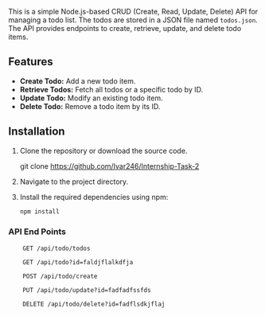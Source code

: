 This is a simple Node.js-based CRUD (Create, Read, Update, Delete) API for managing a todo list. The todos are stored in a JSON file named `todos.json`. The API provides endpoints to create, retrieve, update, and delete todo items.

## Features

- **Create Todo:** Add a new todo item.
- **Retrieve Todos:** Fetch all todos or a specific todo by ID.
- **Update Todo:** Modify an existing todo item.
- **Delete Todo:** Remove a todo item by its ID.

## Installation

1. Clone the repository or download the source code.
  
    git clone https://github.com/Ivar246/Internship-Task-2
    
2. Navigate to the project directory.
3. Install the required dependencies using npm:

   ```bash
   npm install

### API End Points

        GET /api/todo/todos

        GET /api/todo?id=faldjflalkdfja

        POST /api/todo/create

        PUT /api/todo/update?id=fadfadfssfds

        DELETE /api/todo/delete?id=fadflsdkjflaj